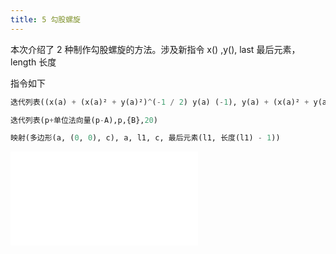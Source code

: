 ```yaml
---
title: 5 勾股螺旋
---
```


本次介绍了 2 种制作勾股螺旋的方法。涉及新指令 x() ,y(), last 最后元素，length 长度

指令如下

```py
迭代列表((x(a) + (x(a)² + y(a)²)^(-1 / 2) y(a) (-1), y(a) + (x(a)² + y(a)²)^(-1 / 2) x(a)), a, {(1, 0)}, b)

迭代列表(p+单位法向量(p-A),p,{B},20)

映射(多边形(a, (0, 0), c), a, l1, c, 最后元素(l1, 长度(l1) - 1))
```

<iframe src="//player.bilibili.com/player.html?aid=245220300&bvid=BV1Tv411r7vT&cid=252538005&page=1" scrolling="no" border="0" frameborder="no" framespacing="0" allowfullscreen="true"> </iframe>